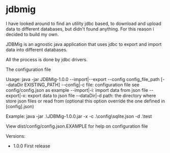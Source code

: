 # jdbmig
I have looked around to find an utility jdbc based, to download and upload data to different databases, but didn't found anything. For this reason i decided to build my own.

JDBMig is an agnostic java application that uses jdbc to export and import data into different databases.

All the process is done by jdbc drivers. 

The configuration file 



Usage: java -jar JDBMig-1.0.0 --import|--export --config config_file_path [--dataDir EXISTING_PATH]
--config|-c file:       configuration file see config/config.json as example
--import|-i:            import data from json file
--export|-x:            export data to json file
--dataDir|-d path:      the directory where store json files or read from
                        (optional this option override the one defined in [config].json)

Example: java -jar .\JDBMig-1.0.0.jar -x -c .\config\sqlite.json -d .\test

View dist/config/config.json.EXAMPLE for help on configuration file

Versions: 
- 1.0.0 First release

